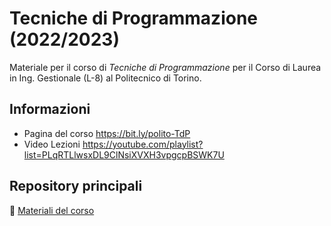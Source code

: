 # Tecniche di Programmazione (2022/2023)

Materiale per il corso di  _Tecniche di Programmazione_  per il Corso di Laurea in Ing. Gestionale (L-8) al Politecnico di Torino.

## Informazioni

- Pagina del corso <https://bit.ly/polito-TdP>
- Video Lezioni <https://youtube.com/playlist?list=PLqRTLlwsxDL9ClNsiXVXH3vpgcpBSWK7U>

## Repository principali

:blue_book: [Materiali del corso](https://github.com/TdP-2023/materiale)

